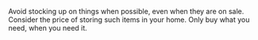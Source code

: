 Avoid stocking up on things when possible, even when they are on sale. Consider the price of storing such items in your home. Only buy what you need, when you need it.